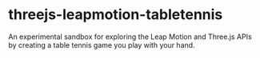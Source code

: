 threejs-leapmotion-tabletennis
==============================

An experimental sandbox for exploring the Leap Motion and Three.js APIs by creating a table tennis game you play with your hand.